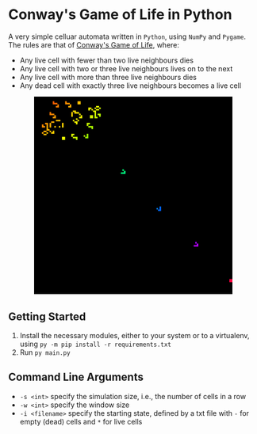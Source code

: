 # Conway's Game of Life in Python

A very simple celluar automata written in `Python`, using `NumPy` and `Pygame`. The rules are that of [Conway's Game of Life](https://www.wikiwand.com/en/Conway%27s_Game_of_Life), where:
- Any live cell with fewer than two live neighbours dies
- Any live cell with two or three live neighbours lives on to the next
- Any live cell with more than three live neighbours dies
- Any dead cell with exactly three live neighbours becomes a live cell

<p align="center">
    <img src="https://github.com/Orbital-Web/GameOfLife/blob/c2b42106b3a4d0168fea0e7a31e3e78b693e78d1/demo.png" alt="demo of program" width=400/>
</p>

## Getting Started
1. Install the necessary modules, either to your system or to a virtualenv, using `py -m pip install -r requirements.txt`
2. Run `py main.py`

## Command Line Arguments
- `-s <int>` specify the simulation size, i.e., the number of cells in a row
- `-w <int>` specify the window size
- `-i <filename>` specify the starting state, defined by a txt file with `-` for empty (dead) cells and `*` for live cells